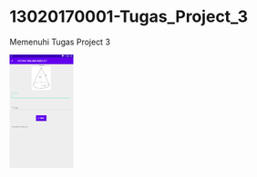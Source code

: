 # 13020170001-Tugas_Project_3
Memenuhi Tugas Project 3

<img src="https://github.com/AudiFaathirmansyahMashar/13020170001-Tugas_Project_3/blob/master/kerucut.png" height="200px"/>
